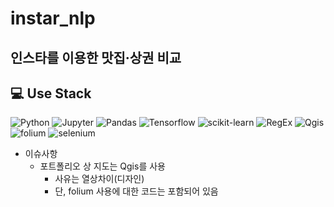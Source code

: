 # instar_nlp
## 인스타를 이용한 맛집·상권 비교

## 💻 Use Stack
<img alt="Python" src ="https://img.shields.io/badge/Python-3776AB.svg?&style=plastic&logo=Python&logoColor=white"/> <img alt="Jupyter" src ="https://img.shields.io/badge/jupyter-F37626.svg?&style=plastic&logo=jupyter&logoColor=white"/> <img alt="Pandas" src ="https://img.shields.io/badge/pandas-150458.svg?&style=plastic&logo=pandas&logoColor=white"/> <img alt="Tensorflow" src ="https://img.shields.io/badge/Tensorflow-FF6F00.svg?&style=plastic&logo=Tensorflow&logoColor=white"/> <img alt="scikit-learn" src ="https://img.shields.io/badge/scikit-learn-F7931E.svg?&style=plastic&logo=scikit-learn&logoColor=white"/>  <img alt="RegEx" src ="https://img.shields.io/badge/Reg-Ex-red"/>  <img alt="Qgis" src ="https://img.shields.io/badge/Qgis-589632.svg?&style=plastic&logo=Qgis&logoColor=white"/> <img alt="folium" src ="https://img.shields.io/badge/folium-77B829.svg?&style=plastic&logo=folium&logoColor=white"/> <img alt="selenium" src ="https://img.shields.io/badge/selenium-43B02A.svg?&style=plastic&logo=selenium&logoColor=white"/>

- 이슈사항
  - 포트폴리오 상 지도는 Qgis를 사용
    - 사유는 열상차이(디자인)
    - 단, folium 사용에 대한 코드는 포함되어 있음
